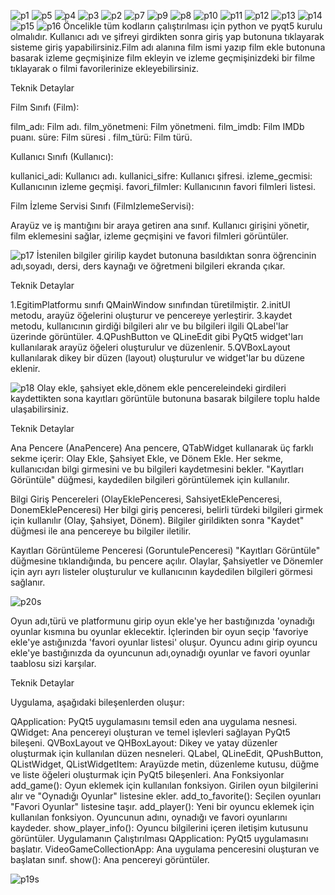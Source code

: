 ![p1](https://github.com/zenepduran/2300005466-zeynepduran/assets/148756307/93835e2c-ad7e-4bb1-9e71-18e350d1c797)
![p5](https://github.com/zenepduran/2300005466-zeynepduran/assets/148756307/e91a1333-3b89-41ea-833e-376997b28ddf)
![p4](https://github.com/zenepduran/2300005466-zeynepduran/assets/148756307/f96f1a1f-abc9-431d-8ae7-4b9e130afb85)
![p3](https://github.com/zenepduran/2300005466-zeynepduran/assets/148756307/4010b7ed-c932-46cf-b317-20df794bdf08)
![p2](https://github.com/zenepduran/2300005466-zeynepduran/assets/148756307/eaeea892-2a3c-4129-b462-46cdc71f0515)
![p7](https://github.com/zenepduran/2300005466-zeynepduran/assets/148756307/ce057343-b459-4def-9768-0316d699f5e7)
![p9](https://github.com/zenepduran/2300005466-zeynepduran/assets/148756307/a7c3eedd-f53d-4cf4-9545-1128dbc12d4c)
![p8](https://github.com/zenepduran/2300005466-zeynepduran/assets/148756307/4927d11b-2b53-4967-bd06-06b4f5b36830)
![p10](https://github.com/zenepduran/2300005466-zeynepduran/assets/148756307/2f9ca7ea-8fc8-4176-9d54-7f053cd55d15)
![p11](https://github.com/zenepduran/2300005466-zeynepduran/assets/148756307/898231df-7bed-4a49-851b-34e030907642)
![p12](https://github.com/zenepduran/2300005466-zeynepduran/assets/148756307/de6a5f5c-0afc-407a-a820-6eb000c5cddc)
![p13](https://github.com/zenepduran/2300005466-zeynepduran/assets/148756307/6a54f405-448a-489f-b234-8f27fc1e2d33)
![p14](https://github.com/zenepduran/2300005466-zeynepduran/assets/148756307/dc237353-26a6-499f-ac54-cf7b8f543ec4)
![p15](https://github.com/zenepduran/2300005466-zeynepduran/assets/148756307/f8d0b704-6c51-45b8-b309-f61d6e329b68)
![p16](https://github.com/zenepduran/2300005466-zeynepduran/assets/148756307/9f99367d-ec6f-4b2d-9ab2-dc865aae4ee3)
Öncelikle tüm kodların çalıştırılması için python ve pyqt5 kurulu olmalıdır.
Kullanıcı adı ve şifreyi girdikten sonra giriş yap butonuna tıklayarak sisteme giriş yapabilirsiniz.Film adı alanına film ismi yazıp film ekle butonuna basarak izleme geçmişinize film ekleyin ve izleme geçmişinizdeki bir filme tıklayarak o filmi favorilerinize ekleyebilirsiniz.

Teknik Detaylar

Film Sınıfı (Film):

film_adı: Film adı.
film_yönetmeni: Film yönetmeni.
film_imdb: Film IMDb puanı.
süre: Film süresi .
film_türü: Film türü.

Kullanıcı Sınıfı (Kullanıcı):

kullanici_adi: Kullanıcı adı.
kullanici_sifre: Kullanıcı şifresi.
izleme_gecmisi: Kullanıcının izleme geçmişi.
favori_filmler: Kullanıcının favori filmleri listesi.

Film İzleme Servisi Sınıfı (FilmIzlemeServisi):

Arayüz ve iş mantığını bir araya getiren ana sınıf.
Kullanıcı girişini yönetir, film eklemesini sağlar, izleme geçmişini ve favori filmleri görüntüler.

![p17](https://github.com/zenepduran/2300005466-zeynepduran/assets/148756307/eb075f47-8ec8-42c2-abba-d25eb950179d)
İstenilen bilgiler girilip kaydet butonuna basıldıktan sonra öğrencinin adı,soyadı, dersi, ders kaynağı ve öğretmeni bilgileri ekranda çıkar.

Teknik Detaylar

1.EgitimPlatformu sınıfı QMainWindow sınıfından türetilmiştir.
2.initUI metodu, arayüz öğelerini oluşturur ve pencereye yerleştirir.
3.kaydet metodu, kullanıcının girdiği bilgileri alır ve bu bilgileri ilgili QLabel'lar üzerinde görüntüler.
4.QPushButton ve QLineEdit gibi PyQt5 widget'ları kullanılarak arayüz öğeleri oluşturulur ve düzenlenir.
5.QVBoxLayout kullanılarak dikey bir düzen (layout) oluşturulur ve widget'lar bu düzene eklenir.

![p18](https://github.com/zenepduran/2300005466-zeynepduran/assets/148756307/161f960c-7301-4232-972a-ba1035676faa)
Olay ekle, şahsiyet ekle,dönem ekle pencereleindeki girdileri kaydettikten sona kayıtları görüntüle butonuna basarak bilgilere toplu halde ulaşabilirsiniz.

Teknik Detaylar

Ana Pencere (AnaPencere)
Ana pencere, QTabWidget kullanarak üç farklı sekme içerir: Olay Ekle, Şahsiyet Ekle, ve Dönem Ekle.
Her sekme, kullanıcıdan bilgi girmesini ve bu bilgileri kaydetmesini bekler.
"Kayıtları Görüntüle" düğmesi, kaydedilen bilgileri görüntülemek için kullanılır.

Bilgi Giriş Pencereleri (OlayEklePenceresi, SahsiyetEklePenceresi, DonemEklePenceresi)
Her bilgi giriş penceresi, belirli türdeki bilgileri girmek için kullanılır (Olay, Şahsiyet, Dönem).
Bilgiler girildikten sonra "Kaydet" düğmesi ile ana pencereye bu bilgiler iletilir.

Kayıtları Görüntüleme Penceresi (GoruntulePenceresi)
"Kayıtları Görüntüle" düğmesine tıklandığında, bu pencere açılır.
Olaylar, Şahsiyetler ve Dönemler için ayrı ayrı listeler oluşturulur ve kullanıcının kaydedilen bilgileri görmesi sağlanır.

![p20s](https://github.com/zenepduran/2300005466-zeynepduran/assets/148756307/d9bcb735-e266-4daf-a3a8-9c2e196589c9)

Oyun adı,türü ve platformunu girip oyun ekle'ye her bastığınızda 'oynadığı oyunlar kısmına bu oyunlar eklecektir. İçlerinden bir oyun seçip 'favoriye ekle'ye astığınızda 'favori oyunlar listesi' oluşur. Oyuncu adını girip oyuncu ekle'ye bastığınızda da oyuncunun adı,oynadığı oyunlar ve favori oyunlar taablosu sizi karşılar.

Teknik Detaylar

Uygulama, aşağıdaki bileşenlerden oluşur:

QApplication: PyQt5 uygulamasını temsil eden ana uygulama nesnesi.
QWidget: Ana pencereyi oluşturan ve temel işlevleri sağlayan PyQt5 bileşeni.
QVBoxLayout ve QHBoxLayout: Dikey ve yatay düzenler oluşturmak için kullanılan düzen nesneleri.
QLabel, QLineEdit, QPushButton, QListWidget, QListWidgetItem: Arayüzde metin, düzenleme kutusu, düğme ve liste öğeleri oluşturmak için PyQt5 bileşenleri.
Ana Fonksiyonlar
add_game(): Oyun eklemek için kullanılan fonksiyon. Girilen oyun bilgilerini alır ve "Oynadığı Oyunlar" listesine ekler.
add_to_favorite(): Seçilen oyunları "Favori Oyunlar" listesine taşır.
add_player(): Yeni bir oyuncu eklemek için kullanılan fonksiyon. Oyuncunun adını, oynadığı ve favori oyunlarını kaydeder.
show_player_info(): Oyuncu bilgilerini içeren iletişim kutusunu görüntüler.
Uygulamanın Çalıştırılması
QApplication: PyQt5 uygulamasını başlatır.
VideoGameCollectionApp: Ana uygulama penceresini oluşturan ve başlatan sınıf.
show(): Ana pencereyi görüntüler.


![p19s](https://github.com/zenepduran/2300005466-zeynepduran/assets/148756307/32954303-709f-47ba-8372-2f3de0121fdc)




